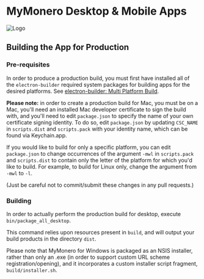 # MyMonero Desktop & Mobile Apps

![Logo](./assets/logo.png "Logo")

## Building the App for Production

### Pre-requisites

In order to produce a production build, you must first have installed all of the `electron-builder` required system packages for building apps for the desired platforms. See [electron-builder: Multi Platform Build](https://github.com/electron-userland/electron-builder/wiki/Multi-Platform-Build).

**Please note:** in order to create a production build for Mac, you must be on a Mac, you'll need an installed Mac developer certificate to sign the build with, and you'll need to edit `package.json` to specify the name of your own certificate signing identity. To do so, edit `package.json` by updating `CSC_NAME` in `scripts.dist` and `scripts.pack` with your identity name, which can be found via Keychain.app.

If you would like to build for only a specific platform, you can edit `package.json` to change occurrences of the argument `-mwl` in `scripts.pack` and `scripts.dist` to contain only the letter of the platform for which you'd like to build. For example, to build for Linux only, change the argument from `-mwl` to `-l`. 

(Just be careful not to commit/submit these changes in any pull requests.)


### Building

In order to actually perform the production build for desktop, execute `bin/package_all_desktop`. 

This command relies upon resources present in `build`, and will output your build products in the directory `dist`.

Please note that MyMonero for Windows is packaged as an NSIS installer, rather than only an .exe (in order to support custom URL scheme registration/opening), and it incorporates a custom installer script fragment, `build/installer.sh`. 